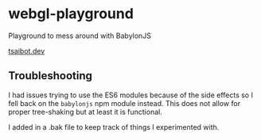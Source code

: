 # webgl-playground
Playground to mess around with BabylonJS

[tsaibot.dev](https://tsaibot.dev)

## Troubleshooting
I had issues trying to use the ES6 modules because of the side effects so I fell back on the `babylonjs` npm module instead.  This does not allow for proper tree-shaking but at least it is functional.

I added in a .bak file to keep track of things I experimented with.   
